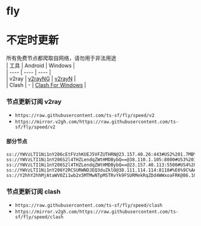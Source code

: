# fly
# 不定时更新
所有免费节点都爬取自网络，请勿用于非法用途  
|  工具  | Android  | Windows  |  
|  ----  | ----   | ----  |  
| v2ray  | [v2rayNG](https://github.com/2dust/v2rayNG/releases) | [v2rayN](https://github.com/2dust/v2rayN/releases) |  
| Clash  | - | [Clash For Windows](https://github.com/2dust/clashN/releases) | 
  
### 节点更新订阅  v2ray
- `https://raw.githubusercontent.com/ts-sf/fly/speed/v2`  
- `https://mirror.v2gh.com/https://raw.githubusercontent.com/ts-sf/fly/speed/v2`  

#### 部分节点  
``` 
ss://YWVzLTI1Ni1nY206cEtFVzhKUEJ5VFZUTHRN@23.157.40.26:443#US2%201.7MB%2Fs
ss://YWVzLTI1Ni1nY206S2l4THZLendqZWtHMDBybQ==@38.110.1.105:8000#US3%201.9MB%2Fs
ss://YWVzLTI1Ni1nY206S2l4THZLendqZWtHMDBybQ==@23.157.40.113:5500#US4%201.6MB%2Fs
ss://YWVzLTI1Ni1nY206Y2RCSURWNDJEQ3duZklO@38.111.114.114:8118#%E6%9C%AA%E7%9F%A55%201.9MB%2Fs
ss://Y2hhY2hhMjAtaWV0Zi1wb2x5MTMwNTpMSTRvYk9FSURMekRqZDd4WWxoaFRK@86.104.75.103:49264#%E6%9C%AA%E7%9F%A56%20485.6KB%2Fs
```
### 节点更新订阅  clash
- `https://raw.githubusercontent.com/ts-sf/fly/speed/clash`  
- `https://mirror.v2gh.com/https://raw.githubusercontent.com/ts-sf/fly/speed/clash`  


